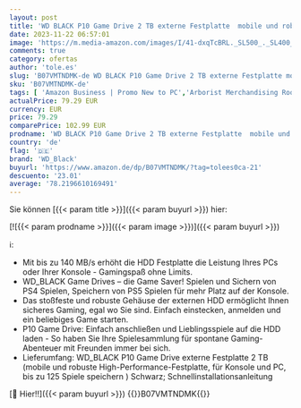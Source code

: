 ```yaml
---
layout: post
title: 'WD BLACK P10 Game Drive 2 TB externe Festplatte  mobile und robuste High-Perfomance-Festplatte  für Konsole und PC  bis zu 125 Spiele speichern  Schwarz'
date: 2023-11-22 06:57:01
image: 'https://m.media-amazon.com/images/I/41-dxqTcBRL._SL500_._SL400_.jpg'
comments: true
category: ofertas
author: 'tole.es'
slug: 'B07VMTNDMK-de WD BLACK P10 Game Drive 2 TB externe Festplatte mobile und...'
sku: 'B07VMTNDMK-de'
tags: [ 'Amazon Business | Promo New to PC','Arborist Merchandising Root','Bereit für den Schulanfang','Computer & Zubehör','Computer & Zubehör: Produkte mit Umwelt-Label','Datenspeicher','Externe Datenspeicher','Externe SSD','Self Service','Special Features Stores','Stores','a4cbee59-f823-40fe-831a-7de64f655f6f_0','a4cbee59-f823-40fe-831a-7de64f655f6f_1301','e26659c6-d1cd-45cb-800b-2f9b432b8572_0','e26659c6-d1cd-45cb-800b-2f9b432b8572_1001','e26659c6-d1cd-45cb-800b-2f9b432b8572_5901','wd_black','🇩🇪', ]
actualPrice: 79.29 EUR
currency: EUR
price: 79.29
comparePrice: 102.99 EUR
prodname: 'WD BLACK P10 Game Drive 2 TB externe Festplatte  mobile und robuste High-Perfomance-Festplatte  für Konsole und PC  bis zu 125 Spiele speichern  Schwarz'
country: 'de'
flag: '🇩🇪'
brand: 'WD_Black'
buyurl: 'https://www.amazon.de/dp/B07VMTNDMK/?tag=tolees0ca-21'
descuento: '23.01'
average: '78.2196610169491'
---
```


Sie können [{{< param title >}}]({{< param buyurl >}}) hier:

[![{{< param prodname >}}]({{< param image >}})]({{< param buyurl >}})

ℹ️:

- Mit bis zu 140 MB/s erhöht die HDD Festplatte die Leistung Ihres PCs oder Ihrer Konsole - Gamingspaß ohne Limits.
- WD_BLACK Game Drives – die Game Saver! Spielen und Sichern von PS4 Spielen, Speichern von PS5 Spielen für mehr Platz auf der Konsole.
- Das stoßfeste und robuste Gehäuse der externen HDD ermöglicht Ihnen sicheres Gaming, egal wo Sie sind. Einfach einstecken, anmelden und ein beliebiges Game starten.
- P10 Game Drive: Einfach anschließen und Lieblingsspiele auf die HDD laden - So haben Sie Ihre Spielesammlung für spontane Gaming-Abenteuer mit Freunden immer bei sich.
- Lieferumfang: WD_BLACK P10 Game Drive externe Festplatte 2 TB (mobile und robuste High-Performance-Festplatte, für Konsole und PC, bis zu 125 Spiele speichern ) Schwarz; Schnellinstallationsanleitung

[🛒 Hier!!]({{< param buyurl >}})
{{<world>}}B07VMTNDMK{{</world>}}
